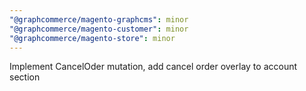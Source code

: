 ```yaml
---
"@graphcommerce/magento-graphcms": minor
"@graphcommerce/magento-customer": minor
"@graphcommerce/magento-store": minor
---
```


Implement CancelOder mutation, add cancel order overlay to account section
